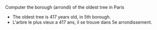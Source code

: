 Computer the borough (arrondi) of the oldest tree in Paris

- The oldest tree is 417 years old, in 5th borough.
- L'arbre le plus vieux a 417 ans, il se trouve dans 5e arrondissement. 
